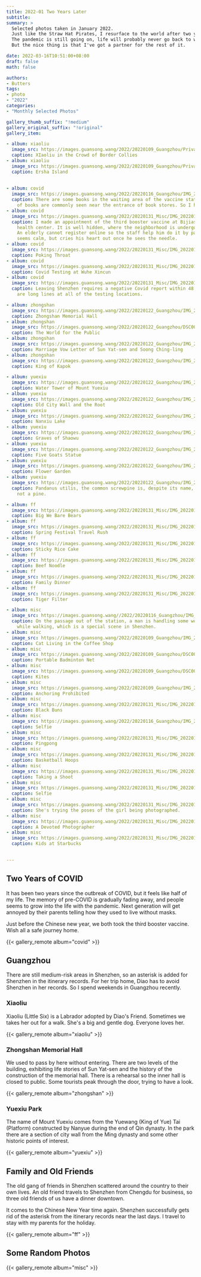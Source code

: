 ```yaml
---
title: 2022-01 Two Years Later
subtitle:
summary: >
  Selected photos taken in January 2022.
  Just like the Straw Hat Pirates, I resurface to the world after two years.
  The pandemic is still going on, life will probably never go back to what it used to be.
  But the nice thing is that I've got a partner for the rest of it.

date: 2022-03-16T10:51:00+08:00
draft: false
math: false

authors:
- Butters
tags:
- photo
- "2022"
categories:
- "Monthly Selected Photos"

gallery_thumb_suffix: "!medium"
gallery_original_suffix: "!original"
gallery_item:

- album: xiaoliu
  image_src: https://images.guansong.wang/2022/20220109_Guangzhou/Private/IMG_20220109_151046.jpg
  caption: XIaoliu in the Crowd of Border Collies
- album: xiaoliu
  image_src: https://images.guansong.wang/2022/20220109_Guangzhou/Private/DSC00188.JPG
  caption: Ersha Island
  
 
- album: covid
  image_src: https://images.guansong.wang/2022/20220116_Guangzhou/IMG_20220116_123503.jpg
  caption: There are some books in the waiting area of the vaccine station. This set
    of books are commonly seen near the entrance of book stores. So I have a read.
- album: covid
  image_src: https://images.guansong.wang/2022/20220131_Misc/IMG_20220123_150159.jpg
  caption: I made an appointment of the third booster vaccine at Bijiashan community
    health center. It is well hidden, where the neighborhood is undergoing demolition.
    An elderly cannot register online so the staff help him do it by paper. A boy
    seems calm, but cries his heart out once he sees the needle.
- album: covid
  image_src: https://images.guansong.wang/2022/20220131_Misc/IMG_20220108_231421.jpg
  caption: Poking Throat
- album: covid
  image_src: https://images.guansong.wang/2022/20220131_Misc/IMG_20220108_224455.jpg
  caption: Covid Testing at Wuhe Xincun
- album: covid
  image_src: https://images.guansong.wang/2022/20220131_Misc/IMG_20220121_193149.jpg
  caption: Leaving Shenzhen requires a negative Covid report within 48 hours, so there
    are long lines at all of the testing locations.

- album: zhongshan
  image_src: https://images.guansong.wang/2022/20220122_Guangzhou/IMG_20220122_140659.jpg
  caption: Zhongshan Memorial Hall
- album: zhongshan
  image_src: https://images.guansong.wang/2022/20220122_Guangzhou/DSC00195.JPG
  caption: The World for the Public
- album: zhongshan
  image_src: https://images.guansong.wang/2022/20220122_Guangzhou/IMG_20220122_141804.jpg
  caption: Marriage Vow Letter of Sun Yat-sen and Soong Ching-ling
- album: zhongshan
  image_src: https://images.guansong.wang/2022/20220122_Guangzhou/IMG_20220122_151453.jpg
  caption: King of Kapok

- album: yuexiu
  image_src: https://images.guansong.wang/2022/20220122_Guangzhou/IMG_20220122_154127.jpg
  caption: Water Tower of Mount Yuexiu
- album: yuexiu
  image_src: https://images.guansong.wang/2022/20220122_Guangzhou/IMG_20220122_155044.jpg
  caption: Old City Wall and the Root
- album: yuexiu
  image_src: https://images.guansong.wang/2022/20220122_Guangzhou/IMG_20220122_162217.jpg
  caption: Nanxiu Lake
- album: yuexiu
  image_src: https://images.guansong.wang/2022/20220122_Guangzhou/IMG_20220122_163112.jpg
  caption: Graves of Shaowu
- album: yuexiu
  image_src: https://images.guansong.wang/2022/20220122_Guangzhou/IMG_20220122_161324.jpg
  caption: Five Goats Statue
- album: yuexiu
  image_src: https://images.guansong.wang/2022/20220122_Guangzhou/IMG_20220122_170423.jpg
  caption: Flower Garden
- album: yuexiu
  image_src: https://images.guansong.wang/2022/20220122_Guangzhou/IMG_20220122_172618.jpg
  caption: Pandanus utilis, the common screwpine is, despite its name, a monocot and
    not a pine.

- album: ff
  image_src: https://images.guansong.wang/2022/20220131_Misc/IMG_20220105_214656.jpg
  caption: Big We Bare Bears
- album: ff
  image_src: https://images.guansong.wang/2022/20220131_Misc/IMG_20220129_065327.jpg
  caption: Spring Festival Travel Rush
- album: ff
  image_src: https://images.guansong.wang/2022/20220131_Misc/IMG_20220129_120005.jpg
  caption: Sticky Rice Cake
- album: ff
  image_src: https://images.guansong.wang/2022/20220131_Misc/IMG_20220129_120728.jpg
  caption: Beef Noodle
- album: ff
  image_src: https://images.guansong.wang/2022/20220131_Misc/IMG_20220129_180956.jpg
  caption: Family Dinner
- album: ff
  image_src: https://images.guansong.wang/2022/20220131_Misc/IMG_20220131_133406_01643607246273_edit_1847961623551354.jpg
  caption: Tiger Filter

- album: misc
  image_src: https://images.guansong.wang//2022/20220116_Guangzhou/IMG_20220116_214144.jpg
  caption: On the passage out of the station, a man is handling some work on his laptop
    while walking, which is a special scene in Shenzhen.
- album: misc
  image_src: https://images.guansong.wang/2022/20220109_Guangzhou/IMG_20220109_113323.jpg
  caption: Cat Living in the Coffee Shop
- album: misc
  image_src: https://images.guansong.wang/2022/20220109_Guangzhou/DSC00183.JPG
  caption: Portable Badminton Net
- album: misc
  image_src: https://images.guansong.wang/2022/20220109_Guangzhou/DSC00186.JPG
  caption: Kites
- album: misc
  image_src: https://images.guansong.wang/2022/20220109_Guangzhou/IMG_20220109_171343.jpg
  caption: Anchoring Prohibited
- album: misc
  image_src: https://images.guansong.wang/2022/20220131_Misc/IMG_20220102_230327.jpg
  caption: Black Buns
- album: misc
  image_src: https://images.guansong.wang/2022/20220116_Guangzhou/IMG_20220116_172917.jpg
  caption: Selfie
- album: misc
  image_src: https://images.guansong.wang/2022/20220131_Misc/IMG_20220101_161255.jpg
  caption: Pingpong
- album: misc
  image_src: https://images.guansong.wang/2022/20220131_Misc/IMG_20220101_162112.jpg
  caption: Basketball Hoops
- album: misc
  image_src: https://images.guansong.wang/2022/20220131_Misc/IMG_20220101_162623.jpg
  caption: Taking a Shoot
- album: misc
  image_src: https://images.guansong.wang/2022/20220131_Misc/IMG_20220101_162445.jpg
  caption: Selfie
- album: misc
  image_src: https://images.guansong.wang/2022/20220131_Misc/IMG_20220101_171242.jpg
  caption: She's trying the poses of the girl being photographed.
- album: misc
  image_src: https://images.guansong.wang/2022/20220131_Misc/IMG_20220101_171341.jpg
  caption: A Devoted Photographer
- album: misc
  image_src: https://images.guansong.wang/2022/20220131_Misc/IMG_20220123_161713.jpg
  caption: Kids at Starbucks

 
---
```


## Two Years of COVID

It has been two years since the outbreak of COVID, but it feels like half of
my life. The memory of pre-COVID is gradually fading away, and people seems to
grow into the life with the pandemic. Next generation will get annoyed by their
parents telling how they used to live without masks.

Just before the Chinese new year, we both took the third booster vaccine. Wish
all a safe journey home.

{{< gallery_remote album="covid" >}}

## Guangzhou

There are still medium-risk areas in Shenzhen, so an asterisk is added for
Shenzhen in the itinerary records. For her trip home, Diao has to avoid
Shenzhen in her records. So I spend weekends in Guangzhou recently.

### Xiaoliu

Xiaoliu (Little Six) is a Labrador adopted by Diao's Friend.
Sometimes we takes her out for a walk.
She's a big and gentle dog. Everyone loves her.

{{< gallery_remote album="xiaoliu" >}}

### Zhongshan Memorial Hall

We used to pass by here without entering.
There are two levels of the building, exhibiting life stories of Sun Yat-sen
and the history of the construction of the memorial hall.
There is a rehearsal so the inner hall is closed to public.
Some tourists peak through the door, trying to have a look.

{{< gallery_remote album="zhongshan" >}}

### Yuexiu Park

The name of Mount Yuexiu comes from the Yuewang (King of Yue) Tai (Platform)
constructed by Nanyue during the end of Qin dynasty. In the park there are a
section of city wall from the Ming dynasty and some other historic points of
interest.

{{< gallery_remote album="yuexiu" >}}

## Family and Old Friends

The old gang of friends in Shenzhen scattered around the country to their own
lives. An old friend travels to Shenzhen from Chengdu for business, so three
old friends of us have a dinner downtown.

It comes to the Chinese New Year time again. Shenzhen successfully gets rid of
the asterisk from the itinerary records near the last days. I travel to stay
with my parents for the holiday.

{{< gallery_remote album="ff" >}}


## Some Random Photos

{{< gallery_remote album="misc" >}}